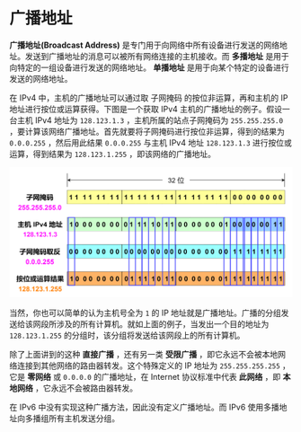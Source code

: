 # 广播地址

**广播地址(Broadcast Address)** 是专门用于向网络中所有设备进行发送的网络地址。发送到广播地址的消息可以被所有网络连接的主机接收。而 **多播地址** 是用于向特定的一组设备进行发送的网络地址。 **单播地址** 是用于向某个特定的设备进行发送的网络地址。

在 IPv4 中，主机的广播地址可以通过取 子网掩码 的按位非运算，再和主机的 IP 地址进行按位或运算获得。下图是一个获取 IPv4 主机的广播地址的例子。假设一台主机 IPv4 地址为 `128.123.1.3` ，主机所属的站点子网掩码为 `255.255.255.0` ，要计算该网络广播地址。首先就要将子网掩码进行按位非运算，得到的结果为 `0.0.0.255` ，然后用此结果 `0.0.0.255` 与主机 IPv4 地址 `128.123.1.3` 进行按位或运算，得到结果为 `128.123.1.255` ，即该网络的广播地址。

![广播地址计算](../../.gitbook/assets/图解广播地址.png)

当然，你也可以简单的认为主机号全为 `1` 的 IP 地址就是广播地址。广播的分组发送给该网段所涉及的所有计算机。就如上面的例子，当发出一个目的地址为 `128.123.1.255` 的分组时，该分组将发送给该网段上的所有计算机。

除了上面讲到的这种 **直接广播** ，还有另一类 **受限广播** ，即它永远不会被本地网络连接到其他网络的路由器转发。这个特殊定义的 IP 地址为 `255.255.255.255` ，它是 **零网络** 或 `0.0.0.0` 的广播地址，在 Internet 协议标准中代表 **此网络** ，即 **本地网络** ，它永远不会被路由器转发。

在 IPv6 中没有实现这种广播方法，因此没有定义广播地址。而 IPv6 使用多播地址向多播组所有主机发送分组。
